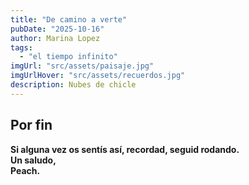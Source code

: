```yaml
---
title: "De camino a verte"
pubDate: "2025-10-16"
author: Marina Lopez
tags:
  - "el tiempo infinito"
imgUrl: "src/assets/paisaje.jpg"
imgUrlHover: "src/assets/recuerdos.jpg"
description: Nubes de chicle
---
```


## Por fin 

**Si alguna vez os sentís así, recordad, seguid rodando.  
Un saludo,  
Peach.**
